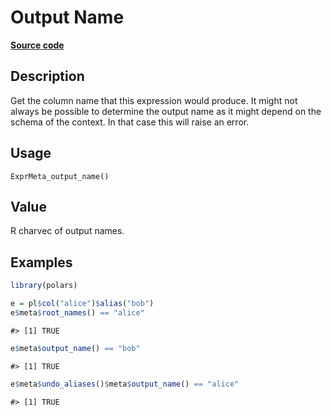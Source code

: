 
# Output Name

[**Source code**](https://github.com/pola-rs/r-polars/tree/main/R/expr__meta.R#L107)

## Description

Get the column name that this expression would produce. It might not
always be possible to determine the output name as it might depend on
the schema of the context. In that case this will raise an error.

## Usage

<pre><code class='language-R'>ExprMeta_output_name()
</code></pre>

## Value

R charvec of output names.

## Examples

``` r
library(polars)

e = pl$col("alice")$alias("bob")
e$meta$root_names() == "alice"
```

    #> [1] TRUE

``` r
e$meta$output_name() == "bob"
```

    #> [1] TRUE

``` r
e$meta$undo_aliases()$meta$output_name() == "alice"
```

    #> [1] TRUE
